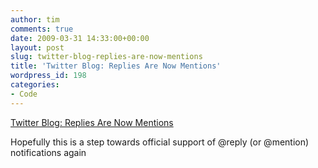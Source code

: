 ```yaml
---
author: tim
comments: true
date: 2009-03-31 14:33:00+00:00
layout: post
slug: twitter-blog-replies-are-now-mentions
title: 'Twitter Blog: Replies Are Now Mentions'
wordpress_id: 198
categories:
- Code
---
```


[Twitter Blog: Replies Are Now Mentions](http://blog.twitter.com/2009/03/replies-are-now-mentions.html)

Hopefully this is a step towards official support of @reply (or @mention) notifications again
